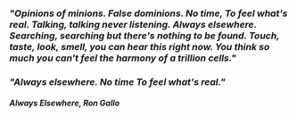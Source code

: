 ### _"Opinions of minions. False dominions. No time, To feel what's real. Talking, talking never listening. Always elsewhere. Searching, searching but there's nothing to be found. Touch, taste, look, smell, you can hear this right now. You think so much you can't feel the harmony of a trillion cells."_
### _"Always elsewhere. No time To feel what's real."_

#### _Always Elsewhere, Ron Gallo_
